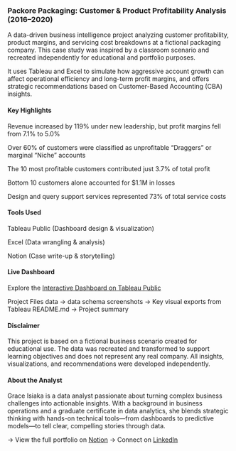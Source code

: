 ### Packore Packaging: Customer & Product Profitability Analysis (2016–2020)
A data-driven business intelligence project analyzing customer profitability, product margins, and servicing cost breakdowns at a fictional packaging company. This case study was inspired by a classroom scenario and recreated independently for educational and portfolio purposes.

It uses Tableau and Excel to simulate how aggressive account growth can affect operational efficiency and long-term profit margins, and offers strategic recommendations based on Customer-Based Accounting (CBA) insights.

#### Key Highlights
Revenue increased by 119% under new leadership, but profit margins fell from 7.1% to 5.0%

Over 60% of customers were classified as unprofitable “Draggers” or marginal “Niche” accounts

The 10 most profitable customers contributed just 3.7% of total profit

Bottom 10 customers alone accounted for $1.1M in losses

Design and query support services represented 73% of total service costs

#### Tools Used

Tableau Public (Dashboard design & visualization)

Excel (Data wrangling & analysis)

Notion (Case write-up & storytelling)

 #### Live Dashboard
 Explore the [Interactive Dashboard on Tableau Public](https://public.tableau.com/app/profile/grace.isiaka3059/viz/TU_Packaging_Final_twbx_17482873746960/Dashboard2)

 Project Files 
 data                  → data schema
 screenshots           → Key visual exports from Tableau
 README.md              → Project summary 
 
 #### Disclaimer
This project is based on a fictional business scenario created for educational use. The data was recreated and transformed to support learning objectives and does not represent any real company. All insights, visualizations, and recommendations were developed independently.

#### About the Analyst

Grace Isiaka is a data analyst passionate about turning complex business challenges into actionable insights. With a background in business operations and a graduate certificate in data analytics, she blends strategic thinking with hands-on technical tools—from dashboards to predictive models—to tell clear, compelling stories through data.

→ View the full portfolio on [Notion](https://www.notion.so/Packore-Packaging-Customer-Product-Profitability-Analysis-2016-2020-1fdace9f2e3a80dc88b8e0de99a82e60?pvs=4)
→ Connect on [LinkedIn](https://www.linkedin.com/in/grace-isiaka-97002aa8/)

